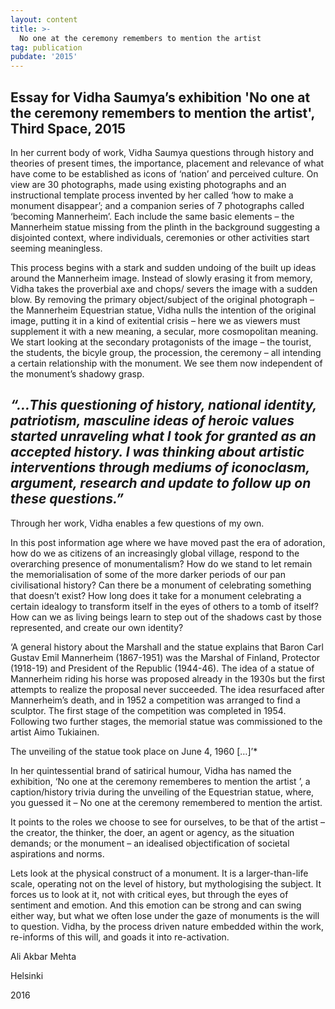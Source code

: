 ```yaml
---
layout: content
title: >-
  No one at the ceremony remembers to mention the artist
tag: publication
pubdate: '2015'
---
```

## Essay for Vidha Saumya’s exhibition 'No one at the ceremony remembers to mention the artist', Third Space, 2015

In her current body of work, Vidha Saumya questions through history and theories of present times, the importance, placement and relevance of what have come to be established as icons of ‘nation’ and perceived culture. On view are 30 photographs, made using existing photographs and an instructional template process invented by her called ‘how to make a monument disappear’; and a companion series of 7 photographs called ‘becoming Mannerheim’. Each include the same basic elements – the Mannerheim statue missing from the plinth in the background suggesting a disjointed context, where individuals, ceremonies or other activities start seeming meaningless.

This process begins with a stark and sudden undoing of the built up ideas around the Mannerheim image. Instead of slowly erasing it from memory, Vidha takes the proverbial axe and chops/ severs the image with a sudden blow. By removing the primary object/subject of the original photograph – the Mannerheim Equestrian statue, Vidha nulls the intention of the original image, putting it in a kind of exitential crisis – here we as viewers must supplement it with a new meaning, a secular, more cosmopolitan meaning. We start looking at the secondary protagonists of the image – the tourist, the students, the bicyle group, the procession, the ceremony – all intending a certain relationship with the monument. We see them now independent of the monument’s shadowy grasp.

## _“…This questioning of history, national identity, patriotism, masculine ideas of heroic values started unraveling what I took for granted as an accepted history. I was thinking about artistic interventions through mediums of iconoclasm, argument, research and update to follow up on these questions.”_

Through her work, Vidha enables a few questions of my own.

In this post information age where we have moved past the era of adoration, how do we as citizens of an increasingly global village, respond to the overarching presence of monumentalism? How do we stand to let remain the memorialisation of some of the more darker periods of our pan civilisational history? Can there be a monument of celebrating something that doesn’t exist? How long does it take for a monument celebrating a certain idealogy to transform itself in the eyes of others to a tomb of itself? How can we as living beings learn to step out of the shadows cast by those represented, and create our own identity?

‘A general history about the Marshall and the statue explains that Baron Carl Gustav Emil Mannerheim (1867-1951) was the Marshal of Finland, Protector (1918-19) and President of the Republic (1944-46). The idea of a statue of Mannerheim riding his horse was proposed already in the 1930s but the first attempts to realize the proposal never succeeded. The idea resurfaced after Mannerheim’s death, and in 1952 a competition was arranged to find a sculptor. The first stage of the competition was completed in 1954. Following two further stages, the memorial statue was commissioned to the artist Aimo Tukiainen.

The unveiling of the statue took place on June 4, 1960 \[…]’*

In her quintessential brand of satirical humour, Vidha has named the exhibition, ‘No one at the ceremony rememberes to mention the artist ’, a caption/history trivia during the unveiling of the Equestrian statue, where, you guessed it – No one at the ceremony remembered to mention the artist.

It points to the roles we choose to see for ourselves, to be that of the artist – the creator, the thinker, the doer, an agent or agency, as the situation demands; or the monument – an idealised objectification of societal aspirations and norms.

Lets look at the physical construct of a monument. It is a larger-than-life scale, operating not on the level of history, but mythologising the subject. It forces us to look at it, not with critical eyes, but through the eyes of sentiment and emotion. And this emotion can be strong and can swing either way, but what we often lose under the gaze of monuments is the will to question. Vidha, by the process driven nature embedded within the work, re-informs of this will, and goads it into re-activation.



Ali Akbar Mehta

Helsinki

2016
